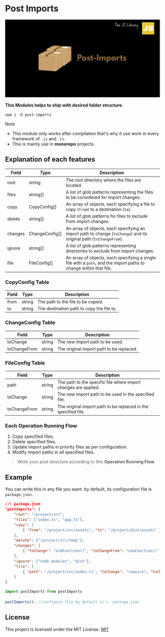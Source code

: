 # Post Imports

![banner](./Banner.png)

**This Modules helps to ship with desired folder structure.**

```terminal
npm i -D post-imports
```

> [!NOTE]
>
> - This module only works after compilation that's why it use work in every framework of `.js` and `.ts`.
> - This is mainly use in **monorepo** projects.

## Explanation of each features

| Field   | Type   | Description                                                                                                        |
| ------- | ------ | ------------------------------------------------------------------------------------------------------------------ |
| root    | string | The root directory where the files are located.                                                                    |
| files   | string[] | A list of glob patterns representing the files to be considered for import changes.                                |
| copy    | CopyConfig[] | An array of objects, each specifying a file to copy (`from`) to a destination (`to`).                             |
| delete  | string[] | A list of glob patterns for files to exclude from import changes.                                                  |
| changes | ChangeConfig[] | An array of objects, each specifying an import path to change (`toChange`) and its original path (`toChangeFrom`). |
| ignore  | string[] | A list of glob patterns representing directories to exclude from import changes.                                    |
| file    | FileConfig[] | An array of objects, each specifying a single file with a `path`, and the import paths to change within that file. |

### CopyConfig Table

| Field | Type   | Description                              |
| ----- | ------ | ---------------------------------------- |
| from  | string | The path to the file to be copied.       |
| to    | string | The destination path to copy the file to.|

### ChangeConfig Table

| Field         | Type   | Description                              |
| ------------- | ------ | ---------------------------------------- |
| toChange      | string | The new import path to be used.          |
| toChangeFrom  | string | The original import path to be replaced. |

### FileConfig Table

| Field | Type   | Description                                                     |
| ----- | ------ | --------------------------------------------------------------- |
| path  | string | The path to the specific file where import changes are applied. |
| toChange      | string | The new import path to be used in the specified file.           |
| toChangeFrom  | string | The original import path to be replaced in the specified file.  |

### Each Operation Running Flow

1. Copy specified files.
2. Delete specified files.
3. Update import paths in priority files as per configuration.
4. Modify import paths in all specified files.

> Write your post structure according to this **Operation Running Flow**

## Example

You can write this in any file you want. by default, its configuration file is `package.json`.

```json
//! package.json
"postImports": {
    "root": "/project/src",
    "files": ["index.ts", "app.ts"],
    "copy": [
        { "from": "/project/src/assets", "to": "/project/dist/assets" }
    ],
    "delete": ["/project/src/temp"],
    "changes": [
        { "toChange": "oldFunction()", "toChangeFrom": "newFunction()" }
    ],
    "ignore": ["node_modules", "dist"],
    "file": [
        { "path": "/project/src/index.ts", "toChange": "require", "toChangeFrom": "import" }
    ]
}
```

```javascript
import postImports from postImports

postImports(); //configure file by default it's `package.json`

```

## License

This project is licensed under the MIT License.
[MIT](LICENSE)

